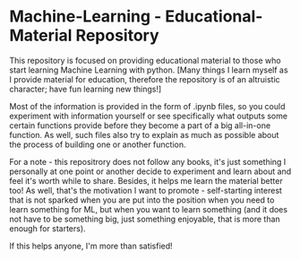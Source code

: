 # Machine-Learning - Educational-Material Repository
This repository is focused on providing educational material to those who start learning Machine Learning with python. [Many things I learn myself as I provide material for education, therefore the repository is of an altruistic character; have fun learning new things!]

Most of the information is provided in the form of .ipynb files, so you could experiment with information yourself or see specifically what outputs some certain functions provide before they become a part of a big all-in-one function. As well, such files also try to explain as much as possible about the process of building one or another function.

For a note - this repositrory does not follow any books, it's just something I personally at one point or another decide to experiment and learn about and feel it's worth while to share. Besides, it helps me learn the material better too! As well, that's the motivation I want to promote - self-starting interest that is not sparked when you are put into the position when you need to learn something for ML, but when you want to learn something (and it does not have to be something big, just something enjoyable, that is more than enough for starters).

If this helps anyone, I'm more than satisfied! 
